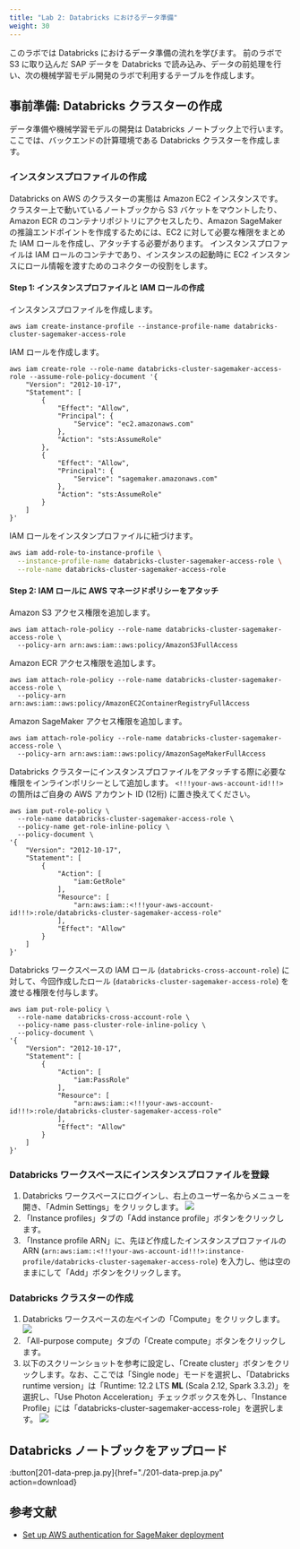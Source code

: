 ```yaml
---
title: "Lab 2: Databricks におけるデータ準備"
weight: 30
---
```


このラボでは Databricks におけるデータ準備の流れを学びます。
前のラボで S3 に取り込んだ SAP データを Databricks で読み込み、データの前処理を行い、次の機械学習モデル開発のラボで利用するテーブルを作成します。

## 事前準備: Databricks クラスターの作成

データ準備や機械学習モデルの開発は Databricks ノートブック上で行います。
ここでは、バックエンドの計算環境である Databricks クラスターを作成します。

### インスタンスプロファイルの作成

Databricks on AWS のクラスターの実態は Amazon EC2 インスタンスです。
クラスター上で動いているノートブックから S3 バケットをマウントしたり、Amazon ECR のコンテナリポジトリにアクセスしたり、Amazon SageMaker の推論エンドポイントを作成するためには、EC2 に対して必要な権限をまとめた IAM ロールを作成し、アタッチする必要があります。
インスタンスプロファイルは IAM ロールのコンテナであり、インスタンスの起動時に EC2 インスタンスにロール情報を渡すためのコネクターの役割をします。

#### Step 1: インスタンスプロファイルと IAM ロールの作成

インスタンスプロファイルを作成します。

```bash:
aws iam create-instance-profile --instance-profile-name databricks-cluster-sagemaker-access-role
```

IAM ロールを作成します。

```bash:
aws iam create-role --role-name databricks-cluster-sagemaker-access-role --assume-role-policy-document '{
    "Version": "2012-10-17",
    "Statement": [
        {
            "Effect": "Allow",
            "Principal": {
                "Service": "ec2.amazonaws.com"
            },
            "Action": "sts:AssumeRole"
        },
        {
            "Effect": "Allow",
            "Principal": {
                "Service": "sagemaker.amazonaws.com"
            },
            "Action": "sts:AssumeRole"
        }
    ]
}'
```

IAM ロールをインスタンプロファイルに紐づけます。

```bash
aws iam add-role-to-instance-profile \
  --instance-profile-name databricks-cluster-sagemaker-access-role \
  --role-name databricks-cluster-sagemaker-access-role
```

<!--
#### Step 1: IAM ロールの作成

1. AWS コンソールで、IAM サービスに移動します。
2. サイドバーの「Roles」タブをクリックします。
3. 「Create role」をクリックします。
4. 「Trusted entity type」で「AWS service」を選択します。
5. 「Use case」で「EC2」を選択し、「Next」をクリックします。
![](/static/03-machine-learning/select-trusted-entity.png)
6. 「Add permissions」の画面で「AmazonSageMakerFullAccess」ポリシーを検索し、選択します。
![](/static/03-machine-learning/add-sagemaker-full-access.png)
::alert[ここでは簡単のために広い権限を付与していますが、実際の運用では最小権限の原則に則り、必要な権限だけに絞って付与するようにしてください。]{type=warning}
7. 「Next」をクリックします。
8. 「Role details」の「Role name」に任意の名前を入力します (例: `databricks-cluster-sagemaker-access-role`)。
9. 「Create role」をクリックします。

#### Step 2: 作成した IAM ロールの信頼関係を更新

1. ロール作成後に表示される「View role」ボタンをクリックします。見つからない場合は、ロールの検索バーに作成したロール名を入力し、ロール名のリンクをクリックします。
![](/static/03-machine-learning/view-databricks-cluster-sagemaker-access-role.png)
2. 「Trust relationships」タブを開き、「Edit trust relationship」をクリックします。
3. エディタに以下の JSON をペーストして「Update policy」をクリックします。
```json:
{
  "Version": "2012-10-17",
  "Statement": [
    {
      "Effect": "Allow",
      "Principal": {
        "Service": "ec2.amazonaws.com"
      },
      "Action": "sts:AssumeRole"
    },
    {
      "Effect": "Allow",
      "Principal": {
        "Service": "sagemaker.amazonaws.com"
      },
      "Action": "sts:AssumeRole"
    }
  ]
}
```
-->

#### Step 2: IAM ロールに AWS マネージドポリシーをアタッチ 

Amazon S3 アクセス権限を追加します。
```bash:
aws iam attach-role-policy --role-name databricks-cluster-sagemaker-access-role \
  --policy-arn arn:aws:iam::aws:policy/AmazonS3FullAccess
```

Amazon ECR アクセス権限を追加します。
```bash:
aws iam attach-role-policy --role-name databricks-cluster-sagemaker-access-role \
  --policy-arn arn:aws:iam::aws:policy/AmazonEC2ContainerRegistryFullAccess
```

Amazon SageMaker アクセス権限を追加します。
```bash:
aws iam attach-role-policy --role-name databricks-cluster-sagemaker-access-role \
  --policy-arn arn:aws:iam::aws:policy/AmazonSageMakerFullAccess
```

Databricks クラスターにインスタンスプロファイルをアタッチする際に必要な権限をインラインポリシーとして追加します。
`<!!!your-aws-account-id!!!>` の箇所はご自身の AWS アカウント ID (12桁) に置き換えてください。

```bash:
aws iam put-role-policy \
  --role-name databricks-cluster-sagemaker-access-role \
  --policy-name get-role-inline-policy \
  --policy-document \
'{
    "Version": "2012-10-17",
    "Statement": [
        {
            "Action": [
                "iam:GetRole"
            ],
            "Resource": [
                "arn:aws:iam::<!!!your-aws-account-id!!!>:role/databricks-cluster-sagemaker-access-role"
            ],
            "Effect": "Allow"
        }
    ]
}'
```

Databricks ワークスペースの IAM ロール (`databricks-cross-account-role`) に対して、今回作成したロール (`databricks-cluster-sagemaker-access-role`) を渡せる権限を付与します。

```bash:
aws iam put-role-policy \
  --role-name databricks-cross-account-role \
  --policy-name pass-cluster-role-inline-policy \
  --policy-document \
'{
    "Version": "2012-10-17",
    "Statement": [
        {
            "Action": [
                "iam:PassRole"
            ],
            "Resource": [
                "arn:aws:iam::<!!!your-aws-account-id!!!>:role/databricks-cluster-sagemaker-access-role"
            ],
            "Effect": "Allow"
        }
    ]
}'
```


### Databricks ワークスペースにインスタンスプロファイルを登録

1. Databricks ワークスペースにログインし、右上のユーザー名からメニューを開き、「Admin Settings」をクリックします。
![](/static/02-data-preparation/admin-settings.png)
2. 「Instance profiles」タブの「Add instance profile」ボタンをクリックします。
3. 「Instance profile ARN」に、先ほど作成したインスタンスプロファイルの ARN (`arn:aws:iam::<!!!your-aws-account-id!!!>:instance-profile/databricks-cluster-sagemaker-access-role`) を入力し、他は空のままにして「Add」ボタンをクリックします。

### Databricks クラスターの作成

1. Databricks ワークスペースの左ペインの「Compute」をクリックします。
![](/static/02-data-preparation/compute.png)
2. 「All-purpose compute」タブの「Create compute」ボタンをクリックします。
3. 以下のスクリーンショットを参考に設定し、「Create cluster」ボタンをクリックします。なお、ここでは「Single node」モードを選択し、「Databricks runtime version」は「Runtime: 12.2 LTS **ML** (Scala 2.12, Spark 3.3.2)」を選択し、「Use Photon Acceleration」チェックボックスを外し、「Instance Profile」には「databricks-cluster-sagemaker-access-role」を選択します。
![](/static/02-data-preparation/create-cluster.png)

## Databricks ノートブックをアップロード

:button[201-data-prep.ja.py]{href="./201-data-prep.ja.py" action=download}

## 参考文献

- [Set up AWS authentication for SageMaker deployment](https://docs.databricks.com/administration-guide/cloud-configurations/aws/sagemaker.html)
